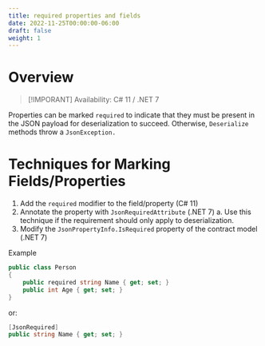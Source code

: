 ```yaml
---
title: required properties and fields
date: 2022-11-25T00:00:00-06:00
draft: false
weight: 1
---
```


# Overview
> [!IMPORANT] Availability: C# 11 / .NET 7

Properties can be marked `required` to indicate that they must be present in the JSON payload for deserialization to succeed.  Otherwise, `Deserialize` methods throw a `JsonException.`

# Techniques for Marking Fields/Properties
1. Add the `required` modifier to the field/property (C# 11)
2. Annotate the property with `JsonRequiredAttribute` (.NET 7)
    a. Use this technique if the requirement should only apply to deserialization.
3. Modify the `JsonPropertyInfo.IsRequired` property of the contract model (.NET 7)
	
Example
```cs
public class Person 
{
	public required string Name { get; set; }
	public int Age { get; set; }
}
```
or:
```cs
[JsonRequired]
public string Name { get; set; }
```
